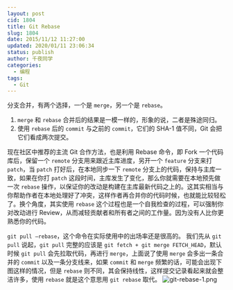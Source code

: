 ```yaml
---
layout: post
cid: 1804
title: Git Rebase
slug: 1804
date: 2015/11/12 11:27:00
updated: 2020/01/11 23:06:34
status: publish
author: 千夜同学
categories: 
  - 编程
tags: 
  - Git
---
```



分支合并，有两个选择，一个是 `merge`，另一个是 `rebase`。
1. `merge` 和 `rebase` 合并后的结果是一模一样的，形象的说，二者是殊途同归。
2. 使用 `rebase` 后的 `commit` 与之前的 `commit`，它们的 SHA-1 值不同，Git 会把它们看成两次提交。

现在社区中推荐的主流 Git 合作方法，也是利用 Rebase 命令，即 Fork 一个代码库后，保留一个 `remote` 分支用来跟近主库进度，另开一个 `feature` 分支来打 `patch`，当 `patch` 打好后，在本地同步一下 `remote` 分支上的代码，保持与主库一致，如果在你打 `patch` 这段时间，主库发生了变化，那么你就需要在本地预先做一次 `rebase` 操作，以保证你的改动是构建在主库最新代码之上的。这其实相当与你帮助作者在本地处理好了冲突，这样作者再合并你的代码时候，也就能比较轻松了。换个角度，其实使用 `rebase` 这个过程也是一个自我检查的过程，可以强制你对改动进行 Review，从而减轻贡献者和所有者之间的工作量。因为没有人比你更熟悉你的代码。

`git pull —rebase`，这个命令在实际使用中的出场率还是很高的。
我们先从 `git pull` 说起，`git pull` 完整的应该是 `git fetch + git merge FETCH_HEAD`，默认时候 `git pull` 会先拉取代码，再进行 `merge`，上面说了使用 `merge` 会多出一条合并的 `commit` 以及一条分支线来，如果 `commit` 和 `merge` 频繁的话，可能会出现下图这样的情况，但是 `rebase` 则不同，其会保持线性，这样提交记录看起来就会整洁许多，使用 `rebase` 就是这个意思用 `git rebase` 取代。
![git-rebase-1.png][1]


  [1]: http://70data.net/usr/uploads/2018/02/2510717654.png